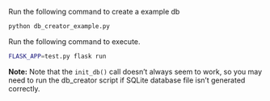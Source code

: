 Run the following command to create a example db
```bash
python db_creator_example.py
```

Run the following command to execute.
```bash
FLASK_APP=test.py flask run
```

**Note:**
Note that the `init_db()` call doesn’t always seem to work, so you may need to run the db_creator script if  SQLite database file isn’t generated correctly.
